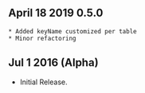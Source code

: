 ## April 18 2019 0.5.0
    * Added keyName customized per table
    * Minor refactoring

## Jul 1 2016 (Alpha)

  * Initial Release.
